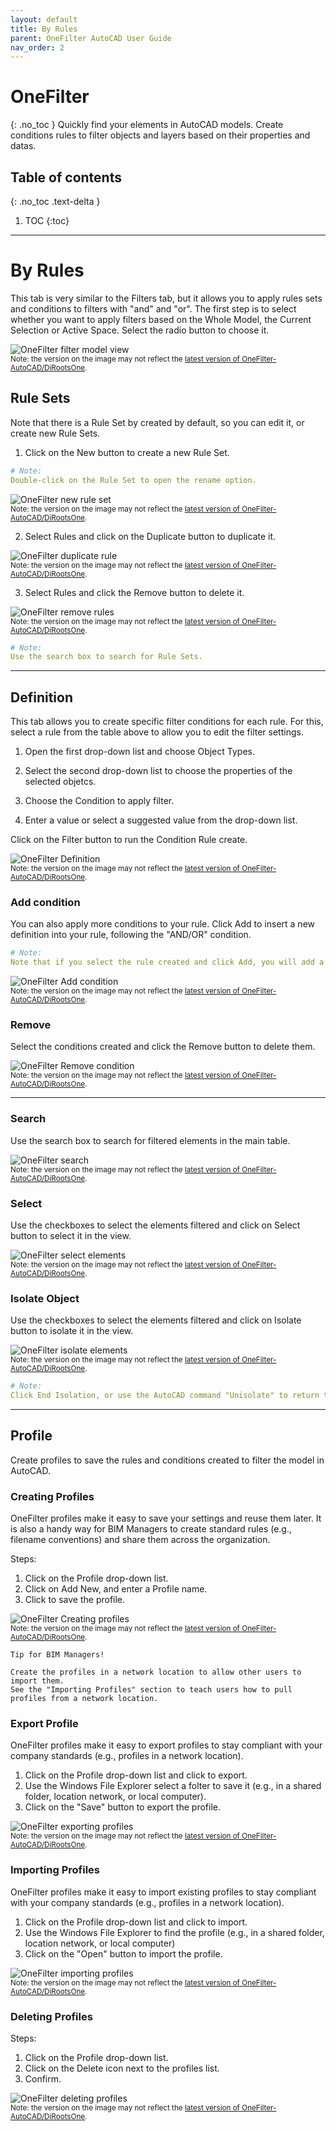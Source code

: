 ```yaml
---
layout: default
title: By Rules
parent: OneFilter AutoCAD User Guide
nav_order: 2
---
```


# OneFilter
{: .no_toc }
Quickly find your elements in AutoCAD models. Create conditions rules to filter objects and layers based on their properties and datas.

## Table of contents
{: .no_toc .text-delta }

1. TOC
{:toc}

---

# By Rules

This tab is very similar to the Filters tab, but it allows you to apply rules sets and conditions to filters with "and" and "or".
The first step is to select whether you want to apply filters based on the Whole Model, the Current Selection or Active Space. Select the radio button to choose it.

![OneFilter filter model view](../../../)  
<sub>Note: the version on the image may not reflect the [latest version of OneFilter-AutoCAD/DiRootsOne](https://diroots.com/autocad-plugins/dirootsone-for-autocad/).</sub>

## Rule Sets

Note that there is a Rule Set by created by default, so you can edit it, or create new Rule Sets.

1. Click on the New button to create a new Rule Set.

```yaml
# Note:
Double-click on the Rule Set to open the rename option.
```
![OneFilter new rule set](../../../)  
<sub>Note: the version on the image may not reflect the [latest version of OneFilter-AutoCAD/DiRootsOne](https://diroots.com/autocad-plugins/dirootsone-for-autocad/).</sub>

2. Select Rules and click on the Duplicate button to duplicate it.

![OneFilter duplicate rule](../../../)  
<sub>Note: the version on the image may not reflect the [latest version of OneFilter-AutoCAD/DiRootsOne](https://diroots.com/autocad-plugins/dirootsone-for-autocad/).</sub>

3. Select Rules and click the Remove button to delete it.

![OneFilter remove rules](../../../)  
<sub>Note: the version on the image may not reflect the [latest version of OneFilter-AutoCAD/DiRootsOne](https://diroots.com/autocad-plugins/dirootsone-for-autocad/).</sub>

```yaml
# Note:
Use the search box to search for Rule Sets.
```

---

## Definition

This tab allows you to create specific filter conditions for each rule. For this, select a rule from the table above to allow you to edit the filter settings.

1. Open the first drop-down list and choose Object Types.

2. Select the second drop-down list to choose the properties of the selected objetcs.

3. Choose the Condition to apply filter.

4. Enter a value or select a suggested value from the drop-down list.

Click on the Filter button to run the Condition Rule create.

![OneFilter Definition](../../../)  
<sub>Note: the version on the image may not reflect the [latest version of OneFilter-AutoCAD/DiRootsOne](https://diroots.com/autocad-plugins/dirootsone-for-autocad/).</sub>

### Add condition

You can also apply more conditions to your rule. Click Add to insert a new definition into your rule, following the "AND/OR" condition.

```yaml
# Note:
Note that if you select the rule created and click Add, you will add a new definition as a child, thus creating a tree structure for your rule.
```
![OneFilter Add condition](../../../)  
<sub>Note: the version on the image may not reflect the [latest version of OneFilter-AutoCAD/DiRootsOne](https://diroots.com/autocad-plugins/dirootsone-for-autocad/).</sub>

### Remove

Select the conditions created and click the Remove button to delete them.

![OneFilter Remove condition](../../../)  
<sub>Note: the version on the image may not reflect the [latest version of OneFilter-AutoCAD/DiRootsOne](https://diroots.com/autocad-plugins/dirootsone-for-autocad/).</sub>

---

### Search

Use the search box to search for filtered elements in the main table.

![OneFilter search](../../../)  
<sub>Note: the version on the image may not reflect the [latest version of OneFilter-AutoCAD/DiRootsOne](https://diroots.com/autocad-plugins/dirootsone-for-autocad/).</sub>

### Select

Use the checkboxes to select the elements filtered and click on Select button to select it in the view.

![OneFilter select elements](../../../)  
<sub>Note: the version on the image may not reflect the [latest version of OneFilter-AutoCAD/DiRootsOne](https://diroots.com/autocad-plugins/dirootsone-for-autocad/).</sub>

### Isolate Object

Use the checkboxes to select the elements filtered and click on Isolate button to isolate it in the view.

![OneFilter isolate elements](../../../)  
<sub>Note: the version on the image may not reflect the [latest version of OneFilter-AutoCAD/DiRootsOne](https://diroots.com/autocad-plugins/dirootsone-for-autocad/).</sub>

```yaml
# Note:
Click End Isolation, or use the AutoCAD command "Unisolate" to return to the entire model view.
```

---

## Profile

Create profiles to save the rules and conditions created to filter the model in AutoCAD.

### Creating Profiles

OneFilter profiles make it easy to save your settings and reuse them later. It is also a handy way for BIM Managers to create standard rules (e.g., filename conventions) and share them across the organization.

Steps:
1. Click on the Profile drop-down list.
2. Click on Add New, and enter a Profile name.
3. Click to save the profile.

![OneFilter Creating profiles](../../../)  
<sub>Note: the version on the image may not reflect the [latest version of OneFilter-AutoCAD/DiRootsOne](https://diroots.com/autocad-plugins/dirootsone-for-autocad/).</sub>

```
Tip for BIM Managers!  

Create the profiles in a network location to allow other users to import them.
See the "Importing Profiles" section to teach users how to pull profiles from a network location.
```

### Export Profile

OneFilter profiles make it easy to export profiles to stay compliant with your company standards (e.g., profiles in a network location).

1. Click on the Profile drop-down list and click to export.
2. Use the Windows File Explorer select a folter to save it (e.g., in a shared folder, location network, or local computer).
3. Click on the "Save" button to export the profile.

![OneFilter exporting profiles](../../../)  
<sub>Note: the version on the image may not reflect the [latest version of OneFilter-AutoCAD/DiRootsOne](https://diroots.com/autocad-plugins/dirootsone-for-autocad/).</sub>

### Importing Profiles

OneFilter profiles make it easy to import existing profiles to stay compliant with your company standards (e.g., profiles in a network location).

1. Click on the Profile drop-down list and click to import.
2. Use the Windows File Explorer to find the profile (e.g., in a shared folder, location network, or local computer)
3. Click on the "Open" button to import the profile.

![OneFilter importing profiles](../../../)  
<sub>Note: the version on the image may not reflect the [latest version of OneFilter-AutoCAD/DiRootsOne](https://diroots.com/autocad-plugins/dirootsone-for-autocad/).</sub>

### Deleting Profiles

Steps:
1. Click on the Profile drop-down list.
2. Click on the Delete icon next to the profiles list.
3. Confirm.

![OneFilter deleting profiles](../../../)  
<sub>Note: the version on the image may not reflect the [latest version of OneFilter-AutoCAD/DiRootsOne](https://diroots.com/autocad-plugins/dirootsone-for-autocad/).</sub>
